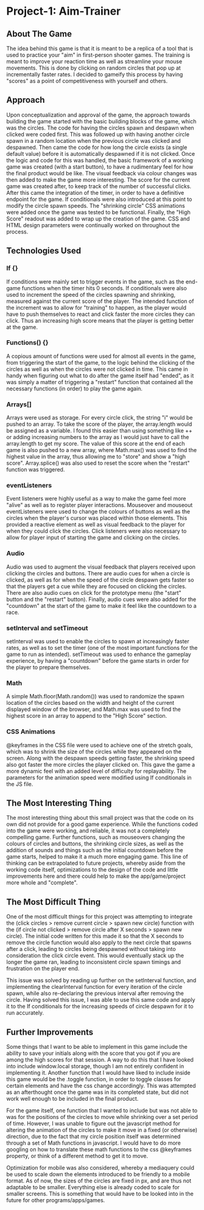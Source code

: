 # Project-1: Aim-Trainer

## About The Game
The idea behind this game is that it is meant to be a replica of a tool that is used to practice your "aim" in first-person shooter games. The training is meant to improve your reaction time as well as streamline your mouse movements. This is done by clicking on random circles that pop up at incrementally faster rates. I decided to gameify this process by having "scores" as a point of competitiveness with yourself and others. 

## Approach
Upon conceptualization and approval of the game, the approach towards building the game started with the basic building blocks of the game, which was the circles. The code for having the circles spawn and despawn when clicked were coded first. This was followed up with having another circle spawn in a random location when the previous circle was clicked and despawned. Then came the code for how long the circle exists (a single default value) before it is automatically despawned if it is not clicked. Once the logic and code for this was handled, the basic framework of a working game was created (with a start button), to have a rudimentary feel for how the final product would be like. The visual feedback via colour changes was then added to make the game more interesting. The score for the current game was created after, to keep track of the number of successful clicks. After this came the integration of the timer, in order to have a definitive endpoint for the game. If conditionals were also introduced at this point to modify the circle spawn speeds. The "shrinking circle" CSS animations were added once the game was tested to be functional. Finally, the "High Score" readout was added to wrap up the creation of the game. CSS and HTML design parameters were continually worked on throughout the process. 

## Technologies Used

### If {}
If conditions were mainly set to trigger events in the game, such as the end-game functions when the timer hits 0 seconds. If conditionals were also used to increment the speed of the circles spawning and shrinking, measured against the current score of the player. The intended function of the increment was to allow for "training" to happen, as the player would have to push themselves to react and click faster the more circles they can click. Thus an increasing high score means that the player is getting better at the game. 

### Functions() {}
A copious amount of functions were used for almost all events in the game, from triggering the start of the game, to the logic behind the clicking of the circles as well as when the circles were not clicked in time. This came in handy when figuring out what to do after the game itself had "ended", as it was simply a matter of triggering a "restart" function that contained all the necessary functions (in order) to play the game again.

### Arrays[]
Arrays were used as storage. For every circle click, the string "i" would be pushed to an array. To take the score of the player, the array.length would be assigned as a variable. I found this easier than using something like ++ or adding increasing numbers to the array as I would just have to call the array.length to get my score. The value of this score at the end of each game is also pushed to a new array, where Math.max() was used to find the highest value in the array, thus allowing me to "store" and show a "high score". Array.splice() was also used to reset the score when the "restart" function was triggered. 

### eventListeners
Event listeners were highly useful as a way to make the game feel more "alive" as well as to register player interactions. Mouseover and mouseout eventListeners were used to change the colours of buttons as well as the circles when the player's cursor was placed within those elements. This provided a reactive element as well as visual feedback to the player for when they could click the circles. Click listeners were also necessary to allow for player input of starting the game and clicking on the circles.

### Audio
Audio was used to augment the visual feedback that players received upon clicking the circles and buttons. There are audio cues for when a circle is clicked, as well as for when the speed of the circle despawn gets faster so that the players get a cue while they are focused on clicking the circles. There are also audio cues on click for the prototype menu (the "start" button and the "restart" button). Finally, audio cues were also added for the "countdown" at the start of the game to make it feel like the countdown to a race. 

### setInterval and setTimeout
setInterval was used to enable the circles to spawn at increasingly faster rates, as well as to set the timer (one of the most important functions for the game to run as intended). setTimeout was used to enhance the gameplay experience, by having a "countdown" before the game starts in order for the player to prepare themselves. 

### Math
A simple Math.floor(Math.random()) was used to randomize the spawn location of the circles based on the width and height of the current displayed window of the browser, and Math.max was used to find the highest score in an array to append to the "High Score" section. 

### CSS Animations
@keyframes in the CSS file were used to achieve one of the stretch goals, which was to shrink the size of the circles while they appeared on the screen. Along with the despawn speeds getting faster, the shrinking speed also got faster the more circles the player clicked on. This gave the game a more dynamic feel with an added level of difficulty for replayability. The parameters for the animation speed were modified using If conditionals in the JS file. 

## The Most Interesting Thing
The most interesting thing about this small project was that the code on its own did not provide for a good game experience. While the functions coded into the game were working, and reliable, it was not a completely compelling game. Further functions, such as mouseovers changing the colours of circles and buttons, the shrinking circle sizes, as well as the addition of sounds and things such as the initial countdown before the game starts, helped to make it a much more engaging game. This line of thinking can be extrapolated to future projects, whereby aside from the working code itself, optimizations to the design of the code and little improvements here and there could help to make the app/game/project more whole and "complete". 

## The Most Difficult Thing 
One of the most difficult things for this project was attempting to integrate the (click circles > remove current circle > spawn new circle) function with the (if circle not clicked > remove circle after X seconds > spawn new circle). The initial code written for this made it so that the X seconds to remove the circle function would also apply to the next circle that spawns after a click, leading to circles being despawned without taking into consideration the click circle event. This would eventually stack up the longer the game ran, leading to inconsistent circle spawn timings and frustration on the player end.

This issue was solved by reading up further on the setInterval function, and implementing the clearInterval function for every iteration of the circle spawn, while also re-declaring the previous interval after removing the circle. Having solved this issue, I was able to use this same code and apply it to the If conditionals for the increasing speeds of circle despawn for it to run accurately. 

## Further Improvements
Some things that I want to be able to implement in this game include the ability to save your initials along with the score that you got if you are among the high scores for that session. A way to do this that I have looked into include window.local storage, though I am not entirely confident in implementing it. Another function that I would have liked to include inside this game would be the .toggle function, in order to toggle classes for certain elements and have the css change accordingly. This was attempted as an afterthought once the game was in its completed state, but did not work well enough to be included in the final product.

For the game itself, one function that I wanted to include but was not able to was for the positions of the circles to move while shrinking over a set period of time. However, I was unable to figure out the javascript method for altering the animation of the circles to make it move in a fixed (or otherwise) direction, due to the fact that my circle position itself was determined through a set of Math functions in javascript. I would have to do more googling on how to translate these math functions to the css @keyframes property, or think of a different method to get it to move.

Optimization for mobile was also considered, whereby a mediaquery could be used to scale down the elements introduced to be friendly to a mobile format. As of now, the sizes of the circles are fixed in px, and are thus not adaptable to be smaller. Everything else is already coded to scale for smaller screens. This is something that would have to be looked into in the future for other programs/apps/games. 